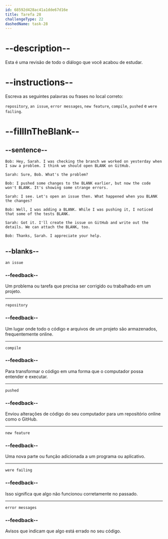 ```yaml
---
id: 68592d428ac41a1dde67d16e
title: Tarefa 28
challengeType: 22
dashedName: task-28
---
```


<!-- REVIEW -->

# --description--

Esta é uma revisão de todo o diálogo que você acabou de estudar.

# --instructions--

Escreva as seguintes palavras ou frases no local correto:

`repository`, `an issue`, `error messages`, `new feature`, `compile`, `pushed` e `were failing`.

# --fillInTheBlank--

## --sentence--

`Bob: Hey, Sarah. I was checking the branch we worked on yesterday when I saw a problem. I think we should open BLANK on GitHub.`

`Sarah: Sure, Bob. What's the problem?`

`Bob: I pushed some changes to the BLANK earlier, but now the code won't BLANK. It's showing some strange errors.`

`Sarah: I see. Let's open an issue then. What happened when you BLANK the changes?`

`Bob: Well, I was adding a BLANK. While I was pushing it, I noticed that some of the tests BLANK.`

`Sarah: Got it. I'll create the issue on GitHub and write out the details. We can attach the BLANK, too.`

`Bob: Thanks, Sarah. I appreciate your help.`

## --blanks--

`an issue`

### --feedback--

Um problema ou tarefa que precisa ser corrigido ou trabalhado em um projeto.

---

`repository`

### --feedback--

Um lugar onde todo o código e arquivos de um projeto são armazenados, frequentemente online.

---

`compile`

### --feedback--

Para transformar o código em uma forma que o computador possa entender e executar.

---

`pushed`

### --feedback--

Enviou alterações de código do seu computador para um repositório online como o GitHub.

---

`new feature`

### --feedback--

Uma nova parte ou função adicionada a um programa ou aplicativo.

---

`were failing`

### --feedback--

Isso significa que algo não funcionou corretamente no passado.

---

`error messages`

### --feedback--

Avisos que indicam que algo está errado no seu código.
